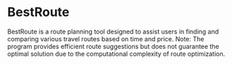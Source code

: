 # BestRoute
BestRoute is a route planning tool designed to assist users in finding and comparing various travel routes based on time and price. Note: The program provides efficient route suggestions but does not guarantee the optimal solution due to the computational complexity of route optimization.
